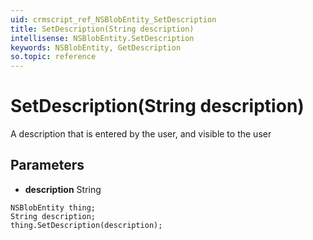 ```yaml
---
uid: crmscript_ref_NSBlobEntity_SetDescription
title: SetDescription(String description)
intellisense: NSBlobEntity.SetDescription
keywords: NSBlobEntity, GetDescription
so.topic: reference
---
```


# SetDescription(String description)

A description that is entered by the user, and visible to the user

## Parameters

* **description** String

```crmscript
NSBlobEntity thing;
String description;
thing.SetDescription(description);
```

